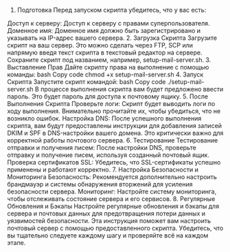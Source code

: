 1. Подготовка
Перед запуском скрипта убедитесь, что у вас есть:

Доступ к серверу: Доступ к серверу с правами суперпользователя.
Доменное имя: Доменное имя должно быть зарегистрировано и указывать на IP-адрес вашего сервера.
2. Загрузка Скрипта
Загрузите скрипт на ваш сервер. Это можно сделать через FTP, SCP или напрямую введя текст скрипта в текстовый редактор на сервере.
Сохраните скрипт под названием, например, setup-mail-server.sh.
3. Выставление Прав
Дайте скрипту права на выполнение с помощью команды:
bash
Copy code
chmod +x setup-mail-server.sh
4. Запуск Скрипта
Запустите скрипт командой:
bash
Copy code
./setup-mail-server.sh
В процессе выполнения скрипта вам будет предложено ввести пароль. Это будет пароль для доступа к почтовому ящику.
5. После Выполнения Скрипта
Проверьте логи: Скрипт будет выводить логи по ходу выполнения. Внимательно прочитайте их, чтобы убедиться, что не возникло ошибок.
Настройка DNS: После успешного выполнения скрипта, вам будут предоставлены инструкции для добавления записей DKIM и SPF в DNS-настройки вашего домена. Это критически важно для корректной работы почтового сервера.
6. Тестирование
Тестирование отправки и получения писем: После настройки DNS, проверьте отправку и получение писем, используя созданный почтовый ящик.
Проверка сертификатов SSL: Убедитесь, что SSL-сертификаты успешно применены и работают корректно.
7. Настройка Безопасности и Мониторинга
Безопасность: Рекомендуется дополнительно настроить брандмауэр и системы обнаружения вторжений для усиления безопасности сервера.
Мониторинг: Настройте систему мониторинга, чтобы отслеживать состояние сервера и его сервисов.
8. Регулярные Обновления и Бэкапы
Настройте регулярные обновления и бэкапы для сервера и почтовых данных для предотвращения потери данных и уязвимостей безопасности.
Эта инструкция поможет вам настроить почтовый сервер с помощью предоставленного скрипта. Убедитесь, что вы тщательно следуете каждому шагу и проверяйте всё на каждом этапе.
